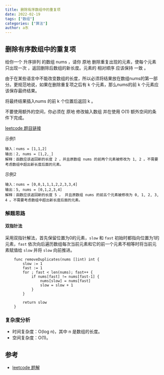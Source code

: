 ```yaml
---
title: 删除有序数组中的重复项
date: 2022-02-19
tags: ["数组"]
categories: ["算法"]
author: a东
---
```


## 删除有序数组中的重复项
给你一个 升序排列 的数组 nums ，请你 原地 删除重复出现的元素，使每个元素 只出现一次 ，返回删除后数组的新长度。元素的 相对顺序 应该保持 一致 。

由于在某些语言中不能改变数组的长度，所以必须将结果放在数组nums的第一部分。更规范地说，如果在删除重复项之后有 k 个元素，那么nums的前 k 个元素应该保存最终结果。

将最终结果插入nums 的前 k 个位置后返回 k 。

不要使用额外的空间，你必须在 原地 修改输入数组 并在使用 O(1) 额外空间的条件下完成。

[ leetcode 题目链接](https://leetcode-cn.com/problems/remove-duplicates-from-sorted-array/)

示例1
```
输入：nums = [1,1,2]
输出：2, nums = [1,2,_]
解释：函数应该返回新的长度 2 ，并且原数组 nums 的前两个元素被修改为 1, 2 。不需要考虑数组中超出新长度后面的元素。 
```

示例2
```
输入：nums = [0,0,1,1,1,2,2,3,3,4]
输出：5, nums = [0,1,2,3,4]
解释：函数应该返回新的长度 5 ， 并且原数组 nums 的前五个元素被修改为 0, 1, 2, 3, 4 。不需要考虑数组中超出新长度后面的元素。
```
<!-- more -->


### 解题思路
#### 双指针法
采用双指针解法，首先保留位置为0的元素，`slow` 和 `fast` 初始时都指向位置为1的元素，`fast` 依次向后遍历数组每次当前元素和它的前一个元素不相等时将当前元素赋值给 `slow` 并将 `slow` 向前推进。

```cgo
    func removeDuplicates(nums []int) int {
        slow := 1
        fast := 1
        for ; fast < len(nums); fast++ {
            if nums[fast] != nums[fast-1] {
                nums[slow] = nums[fast]
                slow = slow + 1
            }
        }
    
        return slow
    }
```
### 复杂度分析
- 时间复杂度：O(log n)，其中 n 是数组的长度。
- 空间复杂度：O(1)。




## 参考
* [leetcode 题解](https://leetcode-cn.com/problems/remove-duplicates-from-sorted-array/solution/shan-chu-pai-xu-shu-zu-zhong-de-zhong-fu-tudo/)






